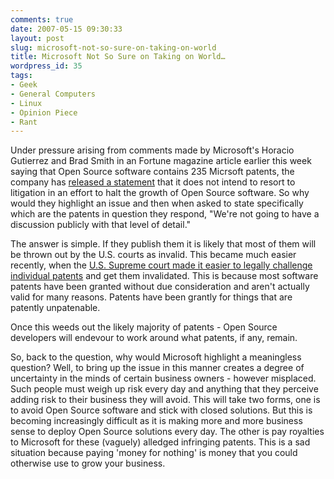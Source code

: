 ```yaml
---
comments: true
date: 2007-05-15 09:30:33
layout: post
slug: microsoft-not-so-sure-on-taking-on-world
title: Microsoft Not So Sure on Taking on World…
wordpress_id: 35
tags:
- Geek
- General Computers
- Linux
- Opinion Piece
- Rant
---
```


Under pressure arising from comments made by Microsoft's Horacio Gutierrez and Brad Smith in an Fortune magazine article earlier this week saying that Open Source software contains 235 Micrsoft patents, the company has [released a statement](http://www.informationweek.com/news/showArticle.jhtml?articleID=199501831) that it does not intend to resort to litigation in an effort to halt the growth of Open Source software. So why would they highlight an issue and then when asked to state specifically which are the patents in question they respond, "We're not going to have a discussion publicly with that level of detail."

The answer is simple. If they publish them it is likely that most of them will be thrown out by the U.S. courts as invalid. This became much easier recently, when the [U.S. Supreme court made it easier to legally challenge individual patents](http://arstechnica.com/news.ars/post/20070430-supreme-court-ruling-makes-obvious-patents-harder-to-defend.html) and get them invalidated. This is because most software patents have been granted without due consideration and aren't actually valid for many reasons. Patents have been grantly for things that are patently unpatenable.

Once this weeds out the likely majority of patents - Open Source developers will endevour to work around what patents, if any, remain.

So, back to the question, why would Microsoft highlight a meaningless question? Well, to bring up the issue in this manner creates a degree of uncertainty in the minds of certain business owners - however misplaced. Such people must weigh up risk every day and anything that they perceive adding risk to their business they will avoid. This will take two forms, one is to avoid Open Source software and stick with closed solutions. But this is becoming increasingly difficult as it is making more and more business sense to deploy Open Source solutions every day. The other is pay royalties to Microsoft for these (vaguely) alledged infringing patents. This is a sad situation because paying 'money for nothing' is money that you could otherwise use to grow your business.
